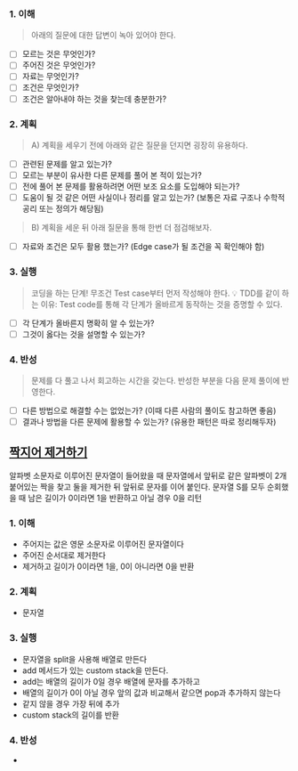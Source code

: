 ### 1. 이해
> 아래의 질문에 대한 답변이 녹아 있어야 한다.

- [ ] 모르는 것은 무엇인가?
- [ ] 주어진 것은 무엇인가?
- [ ] 자료는 무엇인가?
- [ ] 조건은 무엇인가?
- [ ] 조건은 알아내야 하는 것을 찾는데 충분한가?

### 2. 계획
> A) 계획을 세우기 전에 아래와 같은 질문을 던지면 굉장히 유용하다.

- [ ] 관련된 문제를 알고 있는가?
- [ ] 모르는 부분이 유사한 다른 문제를 풀어 본 적이 있는가?
- [ ] 전에 풀어 본 문제를 활용하려면 어떤 보조 요소를 도입해야 되는가?
- [ ] 도움이 될 것 같은 어떤 사실이나 정리를 알고 있는가? (보통은 자료 구조나 수학적 공리 또는 정의가 해당됨)

> B) 계획을 세운 뒤 아래 질문을 통해 한번 더 점검해보자.

- [ ] 자료와 조건은 모두 활용 했는가? (Edge case가 될 조건을 꼭 확인해야 함)

### 3. 실행
> 코딩을 하는 단계! 무조건 Test case부터 먼저 작성해야 한다.
💡 TDD를 같이 하는 이유: Test code를 통해 각 단계가 올바르게 동작하는 것을 증명할 수 있다.

- [ ] 각 단계가 올바른지 명확히 알 수 있는가?
- [ ] 그것이 옳다는 것을 설명할 수 있는가?

### 4. 반성
> 문제를 다 풀고 나서 회고하는 시간을 갖는다. 반성한 부분을 다음 문제 풀이에 반영한다.

- [ ] 다른 방법으로 해결할 수는 없었는가? (이때 다른 사람의 풀이도 참고하면 좋음)
- [ ] 결과나 방법을 다른 문제에 활용할 수 있는가? (유용한 패턴은 따로 정리해두자)

</div>
</details>

## [짝지어 제거하기](https://school.programmers.co.kr/learn/courses/30/lessons/12973?language=javascript)
알파벳 소문자로 이루어진 문자열이 들어왔을 때 문자열에서 앞뒤로 같은 알파벳이 2개 붙어있는 짝을 찾고 둘을 제거한 뒤 앞뒤로 문자를 이어 붙인다. 문자열 S를 모두 순회했을 때 남은 길이가 0이라면 1을 반환하고 아닐 경우 0을 리턴
### 1. 이해
- 주어지는 값은 영문 소문자로 이루어진 문자열이다
- 주어진 순서대로 제거한다 
- 제거하고 길이가 0이라면 1을, 0이 아니라면 0을 반환 

### 2. 계획
- 문자열

### 3. 실행
- 문자열을 split을 사용해 배열로 만든다
- add 메서드가 있는 custom stack을 만든다. 
- add는 배열의 길이가 0일 경우 배열에 문자를 추가하고 
- 배열의 길이가 0이 아닐 경우 앞의 값과 비교해서 같으면 pop과 추가하지 않는다 
- 같지 않을 경우 가장 뒤에 추가 
- custom stack의 길이를 반환 
### 4. 반성
-
